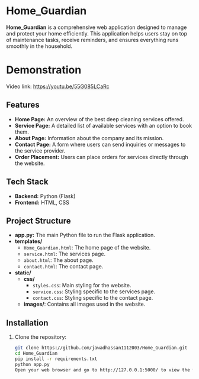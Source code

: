 
# Home_Guardian

**Home_Guardian** is a comprehensive web application designed to manage and protect your home efficiently. This application helps users stay on top of maintenance tasks, receive reminders, and ensures everything runs smoothly in the household.

# Demonstration
Video link: https://youtu.be/55G085LCaRc 

## Features

- **Home Page:** An overview of the best deep cleaning services offered.
- **Service Page:** A detailed list of available services with an option to book them.
- **About Page:** Information about the company and its mission.
- **Contact Page:** A form where users can send inquiries or messages to the service provider.
- **Order Placement:** Users can place orders for services directly through the website.

## Tech Stack

- **Backend:** Python (Flask)
- **Frontend:** HTML, CSS

## Project Structure

- **app.py:** The main Python file to run the Flask application.
- **templates/**
  - `Home_Guardian.html`: The home page of the website.
  - `service.html`: The services page.
  - `about.html`: The about page.
  - `contact.html`: The contact page.
- **static/**
  - **css/**
    - `styles.css`: Main styling for the website.
    - `service.css`: Styling specific to the services page.
    - `contact.css`: Styling specific to the contact page.
  - **images/**: Contains all images used in the website.

## Installation

1. Clone the repository:
   ```bash
   git clone https://github.com/jawadhassan1112003/Home_Guardian.git
   cd Home_Guardian
   pip install -r requirements.txt
   python app.py
   Open your web browser and go to http://127.0.0.1:5000/ to view the website.


